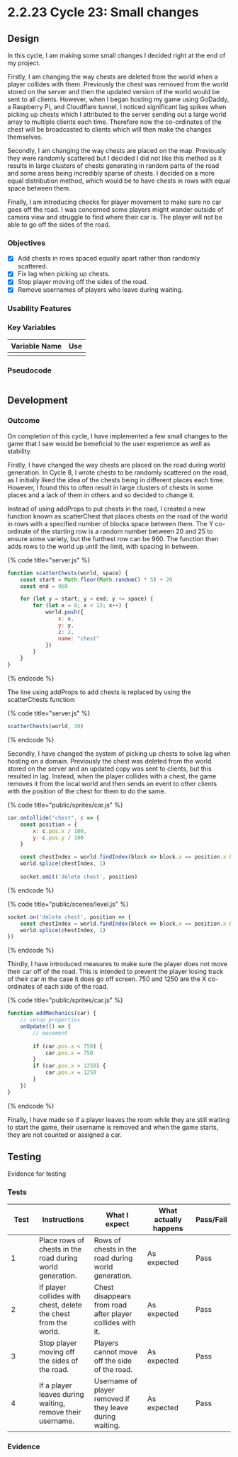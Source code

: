 # 2.2.23 Cycle 23: Small changes

## Design

In this cycle, I am making some small changes I decided right at the end of my project.&#x20;

Firstly, I am changing the way chests are deleted from the world when a player collides with them. Previously the chest was removed from the world stored on the server and then the updated version of the world would be sent to all clients. However, when I began hosting my game using GoDaddy, a Raspberry Pi, and Cloudflare tunnel, I noticed significant lag spikes when picking up chests which I attributed to the server sending out a large world array to multiple clients each time. Therefore now the co-ordinates of the chest will be broadcasted to clients which will then make the changes themselves.

Secondly, I am changing the way chests are placed on the map. Previously they were randomly scattered but I decided I did not like this method as it results in large clusters of chests generating in random parts of the road and some areas being incredibly sparse of chests. I decided on a more equal distribution method, which would be to have chests in rows with equal space between them.

Finally, I am introducing checks for player movement to make sure no car goes off the road. I was concerned some players might wander outside of camera view and struggle to find where their car is. The player will not be able to go off the sides of the road.

### Objectives

* [x] Add chests in rows spaced equally apart rather than randomly scattered.
* [x] Fix lag when picking up chests.
* [x] Stop player moving off the sides of the road.
* [x] Remove usernames of players who leave during waiting.

### Usability Features

### Key Variables

| Variable Name | Use |
| ------------- | --- |
|               |     |

### Pseudocode

```
```

## Development

### Outcome

On completion of this cycle, I have implemented a few small changes to the game that I saw would be beneficial to the user experience as well as stability.

Firstly, I have changed the way chests are placed on the road during world generation. In Cycle 8, I wrote chests to be randomly scattered on the road, as I initially liked the idea of the chests being in different places each time. However, I found this to often result in large clusters of chests in some places and a lack of them in others and so decided to change it.&#x20;

Instead of using addProps to put chests in the road, I created a new function known as scatterChest that places chests on the road of the world in rows with a specified number of blocks space between them. The Y co-ordinate of the starting row is a random number between 20 and 25 to ensure some variety, but the furthest row can be 960. The function then adds rows to the world up until the limit, with spacing in between.&#x20;

{% code title="server.js" %}
```javascript
function scatterChests(world, space) {
    const start = Math.floor(Math.random() * 5) + 20
    const end = 960

    for (let y = start; y < end; y += space) {
        for (let x = 8; x < 13; x++) {
            world.push({
                x: x,
                y: y,
                z: 2,
                name: "chest"
            })
        }
    }
}
```
{% endcode %}

The line using addProps to add chests is replaced by using the scatterChests function:

{% code title="server.js" %}
```javascript
scatterChests(world, 30)
```
{% endcode %}

Secondly, I have changed the system of picking up chests to solve lag when hosting on a domain. Previously the chest was deleted from the world stored on the server and an updated copy was sent to clients, but this resulted in lag. Instead, when the player collides with a chest, the game removes it from the local world and then sends an event to other clients with the position of the chest for them to do the same.

{% code title="public/sprites/car.js" %}
```javascript
car.onCollide("chest", c => {
    const position = {
        x: c.pos.x / 100,
        y: c.pos.y / 100
    }

    const chestIndex = world.findIndex(block => block.x == position.x && block.y == position.y && block.name === "chest")
    world.splice(chestIndex, 1)
    
    socket.emit('delete chest', position)
```
{% endcode %}

{% code title="public/scenes/level.js" %}
```javascript
socket.on('delete chest', position => {
    const chestIndex = world.findIndex(block => block.x == position.x && block.y == position.y && block.name === "chest")
    world.splice(chestIndex, 1)
})
```
{% endcode %}

Thirdly, I have introduced measures to make sure the player does not move their car off of the road. This is intended to prevent the player losing track of their car in the case it does go off screen. 750 and 1250 are the X co-ordinates of each side of the road.

{% code title="public/sprites/car.js" %}
```javascript
function addMechanics(car) {
    // setup properties
    onUpdate(() => {
        // movement
        
        if (car.pos.x < 750) {
            car.pos.x = 750
        }
        if (car.pos.x > 1250) {
            car.pos.x = 1250
        }
    })
}
```
{% endcode %}

Finally, I have made so if a player leaves the room while they are still waiting to start the game, their username is removed and when the game starts, they are not counted or assigned a car.&#x20;



## Testing

Evidence for testing

### Tests

<table><thead><tr><th width="95">Test</th><th width="158">Instructions</th><th width="171">What I expect</th><th width="174">What actually happens</th><th>Pass/Fail</th></tr></thead><tbody><tr><td>1</td><td>Place rows of chests in the road during world generation.</td><td>Rows of chests in the road during world generation.</td><td>As expected</td><td>Pass</td></tr><tr><td>2</td><td>If player collides with chest, delete the chest from the world.</td><td>Chest disappears from road after player collides with it.</td><td>As expected</td><td>Pass</td></tr><tr><td>3</td><td>Stop player moving off the sides of the road.</td><td>Players cannot move off the side of the road.</td><td>As expected</td><td>Pass</td></tr><tr><td>4</td><td>If a player leaves during waiting, remove their username.</td><td>Username of player removed if they leave during waiting.</td><td>As expected</td><td>Pass</td></tr></tbody></table>

### Evidence

